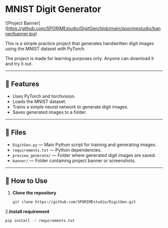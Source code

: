 # MNIST Digit Generator

![Project Banner] (https://github.com/SPORIMEstudio/DigitGen/blob/main/sporimestudio/banner/banner.jpg)

This is a simple practice project that generates handwritten digit images using the MNIST dataset with PyTorch.

The project is made for learning purposes only. Anyone can download it and try it out.

---

## 📌 Features

- Uses PyTorch and torchvision.
- Loads the MNIST dataset.
- Trains a simple neural network to generate digit images.
- Saves generated images to a folder.

---

## 📂 Files

- `DigitGen.py` — Main Python script for training and generating images.
- `requirements.txt` — Python dependencies.
- `preview_generate/` — Folder where generated digit images are saved.
- `banner/` — Folder containing project banner or screenshots.

---

## 🚀 How to Use

1. **Clone the repository**
   ```bash
   git clone https://github.com/SPORIMEstudio/DigitGen.git

2.**Install requirement**
```bash
pip install -r requirements.txt
